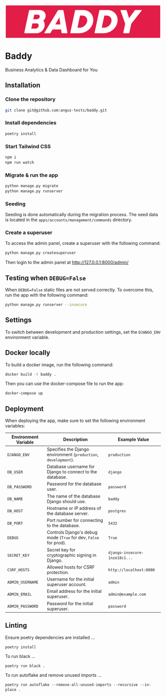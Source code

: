 

<p style="text-align: center;"><img src="static/images/logo.png"  width="500"></p>

# Baddy

Business Analytics & Data Dashboard for You

## Installation

### Clone the repository

```bash
git clone git@github.com:angus-tests/baddy.git
```

### Install dependencies

```bash
poetry install
```

### Start Tailwind CSS

```bash
npm i
npm run watch
```

### Migrate & run the app

```bash
python manage.py migrate
python manage.py runserver
```
### Seeding

Seeding is done automatically during the migration process. The seed data is located in the `apps/accounts/management/commands` directory.


### Create a superuser

To access the admin panel, create a superuser with the following command:
```bash
python manage.py createsuperuser
```

Then login to the admin panel at http://127.0.0.1:8000/admin/

## Testing when `DEBUG=False`

When `DEBUG=False` static files are not served correctly. To overcome this, run the app with the following command:

```bash
python manage.py runserver --insecure
```

## Settings

To switch between development and production settings, set the `DJANGO_ENV` environment variable.

## Docker locally

To build a docker image, run the following command:

```bash
docker build -t baddy .
```

Then you can use the docker-compose file to run the app:

```bash
docker-compose up
```


## Deployment

When deploying the app, make sure to set the following environment variables:

| **Environment Variable** | **Description**                                                  | **Example Value**             |
|--------------------------|------------------------------------------------------------------|-------------------------------|
| `DJANGO_ENV`             | Specifies the Django environment (`production`, `development`).  | `production`                  |
| `DB_USER`                | Database username for Django to connect to the database.         | `django`                      |
| `DB_PASSWORD`            | Password for the database user.                                  | `password`                    |
| `DB_NAME`                | The name of the database Django should use.                      | `baddy`                       |
| `DB_HOST`                | Hostname or IP address of the database server.                   | `postgres`                    |
| `DB_PORT`                | Port number for connecting to the database.                      | `5432`                        |
| `DEBUG`                  | Controls Django's debug mode (`True` for dev, `False` for prod). | `True`                        |
| `SECRET_KEY`             | Secret key for cryptographic signing in Django.                  | `django-insecure-1nze18c1...` |
| `CSRF_HOSTS`             | Allowed hosts for CSRF protection.                               | `http://localhost:8000`       |
| `ADMIN_USERNAME`         | Username for the initial superuser account.                      | `admin`                       |
| `ADMIN_EMAIL`            | Email address for the initial superuser.                         | `admin@example.com`           |
| `ADMIN_PASSWORD`         | Password for the initial superuser.                              | `password`                    |

## Linting

Ensure poetry dependencies are installed ...

```
poetry install
```


To run black ...

```
poetry run black .
```

To run autoflake and remove unused imports ...

```
poetry run autoflake --remove-all-unused-imports --recursive --in-place .
```
